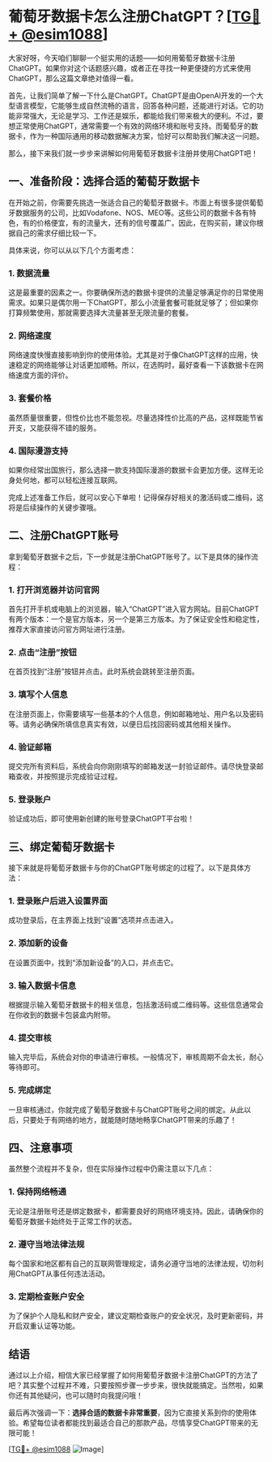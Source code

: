 # 葡萄牙数据卡怎么注册ChatGPT？[[TG💪+ @esim1088](https://t.me/s/esim1088)]

大家好呀，今天咱们聊聊一个挺实用的话题——如何用葡萄牙数据卡注册ChatGPT。如果你对这个话题感兴趣，或者正在寻找一种更便捷的方式来使用ChatGPT，那么这篇文章绝对值得一看。

首先，让我们简单了解一下什么是ChatGPT。ChatGPT是由OpenAI开发的一个大型语言模型，它能够生成自然流畅的语言，回答各种问题，还能进行对话。它的功能非常强大，无论是学习、工作还是娱乐，都能给我们带来极大的便利。不过，要想正常使用ChatGPT，通常需要一个有效的网络环境和账号支持。而葡萄牙的数据卡，作为一种国际通用的移动数据解决方案，恰好可以帮助我们解决这一问题。

那么，接下来我们就一步步来讲解如何用葡萄牙数据卡注册并使用ChatGPT吧！

## 一、准备阶段：选择合适的葡萄牙数据卡

在开始之前，你需要先挑选一张适合自己的葡萄牙数据卡。市面上有很多提供葡萄牙数据服务的公司，比如Vodafone、NOS、MEO等。这些公司的数据卡各有特色，有的价格便宜，有的流量大，还有的信号覆盖广。因此，在购买前，建议你根据自己的需求仔细比较一下。

具体来说，你可以从以下几个方面考虑：

### 1. 数据流量

这是最重要的因素之一。你要确保所选的数据卡提供的流量足够满足你的日常使用需求。如果只是偶尔用一下ChatGPT，那么小流量套餐可能就足够了；但如果你打算频繁使用，那就需要选择大流量甚至无限流量的套餐。

### 2. 网络速度

网络速度快慢直接影响到你的使用体验。尤其是对于像ChatGPT这样的应用，快速稳定的网络能够让对话更加顺畅。所以，在选购时，最好查看一下该数据卡在网络速度方面的评价。

### 3. 套餐价格

虽然质量很重要，但性价比也不能忽视。尽量选择性价比高的产品，这样既能节省开支，又能获得不错的服务。

### 4. 国际漫游支持

如果你经常出国旅行，那么选择一款支持国际漫游的数据卡会更加方便。这样无论身处何地，都可以轻松连接互联网。

完成上述准备工作后，就可以安心下单啦！记得保存好相关的激活码或二维码，这将是后续操作的关键步骤哦。

## 二、注册ChatGPT账号

拿到葡萄牙数据卡之后，下一步就是注册ChatGPT账号了。以下是具体的操作流程：

### 1. 打开浏览器并访问官网

首先打开手机或电脑上的浏览器，输入“ChatGPT”进入官方网站。目前ChatGPT有两个版本：一个是官方版本，另一个是第三方版本。为了保证安全性和稳定性，推荐大家直接访问官方网址进行注册。

### 2. 点击“注册”按钮

在首页找到“注册”按钮并点击。此时系统会跳转至注册页面。

### 3. 填写个人信息

在注册页面上，你需要填写一些基本的个人信息，例如邮箱地址、用户名以及密码等。请务必确保所填信息真实有效，以便日后找回密码或其他相关操作。

### 4. 验证邮箱

提交完所有资料后，系统会向你刚刚填写的邮箱发送一封验证邮件。请尽快登录邮箱查收，并按照提示完成验证过程。

### 5. 登录账户

验证成功后，即可使用新创建的账号登录ChatGPT平台啦！

## 三、绑定葡萄牙数据卡

接下来就是将葡萄牙数据卡与你的ChatGPT账号绑定的过程了。以下是具体方法：

### 1. 登录账户后进入设置界面

成功登录后，在主界面上找到“设置”选项并点击进入。

### 2. 添加新的设备

在设置页面中，找到“添加新设备”的入口，并点击它。

### 3. 输入数据卡信息

根据提示输入葡萄牙数据卡的相关信息，包括激活码或二维码等。这些信息通常会在你收到的数据卡包装盒内附带。

### 4. 提交审核

输入完毕后，系统会对你的申请进行审核。一般情况下，审核周期不会太长，耐心等待即可。

### 5. 完成绑定

一旦审核通过，你就完成了葡萄牙数据卡与ChatGPT账号之间的绑定。从此以后，只要处于有网络的地方，就能随时随地畅享ChatGPT带来的乐趣了！

## 四、注意事项

虽然整个流程并不复杂，但在实际操作过程中仍需注意以下几点：

### 1. 保持网络畅通

无论是注册账号还是绑定数据卡，都需要良好的网络环境支持。因此，请确保你的葡萄牙数据卡始终处于正常工作的状态。

### 2. 遵守当地法律法规

每个国家和地区都有自己的互联网管理规定，请务必遵守当地的法律法规，切勿利用ChatGPT从事任何违法活动。

### 3. 定期检查账户安全

为了保护个人隐私和财产安全，建议定期检查账户的安全状况，及时更新密码，并开启双重认证等功能。

## 结语

通过以上介绍，相信大家已经掌握了如何用葡萄牙数据卡注册ChatGPT的方法了吧？其实整个过程并不难，只要按照步骤一步步来，很快就能搞定。当然啦，如果你还有其他疑问，也可以随时向我提问哦！

最后再次强调一下：**选择合适的数据卡非常重要**，因为它直接关系到你的使用体验。希望每位读者都能找到最适合自己的那款产品，尽情享受ChatGPT带来的无限可能！

[[TG💪+ @esim1088](https://t.me/s/esim1088) ![Image](https://i.postimg.cc/4NQfJmqS/Snipaste-2025-05-13-00-14-12.png)]